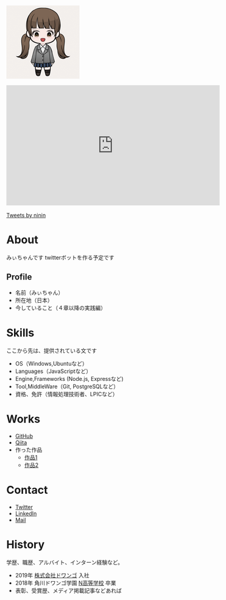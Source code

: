 ![milityan](アイコン画像.png)

<iframe width="560" height="315" src="https://www.youtube.com/embed/_07INyPv1ss" title="YouTube video player" frameborder="0" allow="accelerometer; autoplay; clipboard-write; encrypted-media; gyroscope; picture-in-picture" allowfullscreen></iframe>

<a class="twitter-timeline" data-width="400" data-height="600" href="https://twitter.com/ninin?ref_src=twsrc%5Etfw">Tweets by ninin</a> <script async src="https://platform.twitter.com/widgets.js" charset="utf-8"></script>

# <a name="header-1-8f7f4c1ce7a4f933663d10543562b096"></a> About
みぃちゃんです
twitterボットを作る予定です

## <a name="header-2-cce99c598cfdb9773ab041d54c3d973a"></a> Profile
- 名前（みぃちゃん）
- 所在地（日本）
- 今していること（４章以降の実践編）

# <a name="header-1-aa79c5d1cbe3d96218a92481bcfaa39c"></a> Skills
ここから先は、提供されている文です

- OS（Windows,Ubuntuなど）
- Languages（JavaScriptなど）
- Engine,Frameworks (Node.js, Expressなど)
- Tool,MiddleWare（Git, PostgreSQLなど）
- 資格、免許（情報処理技術者、LPICなど）

# <a name="header-1-7b8af977b90a67e053ff2667a26828fe"></a> Works

- [GitHub](GitHubのURL)
- [Qiita](QiitaのURL)
- 作った作品
  - [作品1](作品1のURL)
  - [作品2](作品2のURL)

# <a name="header-1-bbaff12800505b22a853e8b7f4eb6a22"></a> Contact

- [Twitter](https://translate.google.co.jp/?hl=ja)
- [LinkedIn](https://translate.google.co.jp/?hl=ja)
- [Mail](https://translate.google.co.jp/?hl=ja)

# <a name="header-1-16d2b386b2034b9488996466aaae0b57"></a> History
学歴、職歴、アルバイト、インターン経験など。
- 2019年 [株式会社ドワンゴ](URL) 入社
- 2018年 角川ドワンゴ学園 [N高等学校](URL) 卒業
- 表彰、受賞歴、メディア掲載記事などあれば
